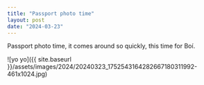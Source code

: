 ```yaml
---
title: "Passport photo time"
layout: post
date: "2024-03-23"
---
```


Passport photo time, it comes around so quickly, this time for Boí.

![yo yo]({{ site.baseurl }}/assets/images/2024/20240323_1752543164282667180311992-461x1024.jpg)
